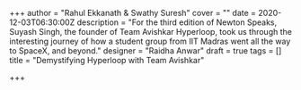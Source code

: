 +++
author = "Rahul Ekkanath & Swathy Suresh"
cover = ""
date = 2020-12-03T06:30:00Z
description = "For the third edition of Newton Speaks, Suyash Singh, the founder of Team Avishkar Hyperloop, took us through the interesting journey of how a student group from IIT Madras went all the way to SpaceX, and beyond."
designer = "Raidha Anwar"
draft = true
tags = []
title = "Demystifying Hyperloop with Team Avishkar"

+++

